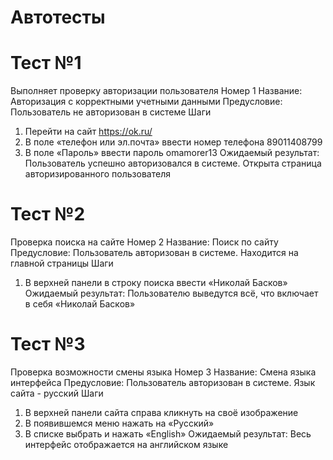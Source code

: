 ﻿# Автотесты
# Тест №1
Выполняет проверку авторизации пользователя
Номер	1
Название:	Авторизация с корректными учетными данными
Предусловие:	Пользователь не авторизован в системе
Шаги	
1.	Перейти на сайт https://ok.ru/
2.	В поле «телефон или эл.почта» ввести номер телефона 89011408799
3.	В поле «Пароль» ввести пароль omamorer13
Ожидаемый результат:	Пользователь успешно авторизовался в системе.
Открыта страница авторизированного пользователя

# Тест №2
Проверка поиска на сайте
Номер	2
Название:	Поиск по сайту
Предусловие:	Пользователь авторизован в системе. Находится на главной страницы
Шаги	
1. В верхней панели в строку поиска ввести «Николай Басков»
Ожидаемый результат: Пользователю выведутся всё, что включает в себя «Николай Басков»
# Тест №3
Проверка возможности смены языка
Номер	3
Название:	Смена языка интерфейса
Предусловие:	Пользователь авторизован в системе. Язык сайта - русский
Шаги	
1. В верхней панели сайта справа кликнуть на своё изображение
2. В появившемся меню нажать на «Русский»
3. В списке выбрать и нажать «English»
Ожидаемый результат:	Весь интерфейс отображается на английском языке
